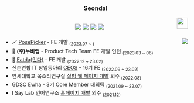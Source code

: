 <div align="center">
  
  ### Seondal
  
  <img align="right" width="30" src="https://user-images.githubusercontent.com/75469131/213887734-1f8f0fb6-4395-4aa6-b828-3b44b96d8f0f.gif" />
  
  <a href="https://velog.io/@seondal/about"><img src="https://img.shields.io/badge/seondal.log-3DDC84?style=badge&logo=Velog&logoColor=white"/></a> <a href="https://whkakrkr.tistory.com"><img src="https://img.shields.io/badge/Seondalgorithm-E5511E?style=badge&logo=Tistory&logoColor=white"/></a> <a href="https://suave-lilac-075.notion.site/Dalchive-ec0bc59746804968a085c2cf46151c80"><img src="https://img.shields.io/badge/Dalchive-ffffff?style=badge&logo=notion&logoColor=black"/></a> <a href="https://suave-lilac-075.notion.site/fd0c2a204d8e4fd7b193800c20d5eda0?v=c62e2af146ed446a97b34c86c16d4835&pvs=4"><img src="https://img.shields.io/badge/Projects-735998?style=badge&logo=GitHub&logoColor=white"/></a> 
  ---

</div>

<a href="https://solved.ac/whkakrkr"><img align="right" src="http://mazassumnida.wtf/api/v2/generate_badge?boj=whkakrkr&theme=dark"/></a>

- 🪄 [PosePicker](https://github.com/pose-picker) - FE 개발 <sub>(2023.07 ~ )</sub>
- 🏢 **(주)누비랩** - Product Tech Team FE 개발 인턴 <sub>(2023.03 ~ 06)</sub>
- 🥗 [Eatda(잇다)](https://github.com/eatda) - FE 개발 <sub>(2022.12 ~ 23.02)</sub>
- 신촌연합 IT 창업동아리 [CEOS](https://github.com/seondal/CEOS-FE-Study) - 16기 FE <sub>(2022.09 ~ 23.02)</sub>
- 연세대학교 목소리연구실 [실험 웹 페이지 개발](https://github.com/seondal/VoiceLab) 외주 <sub>(2022.08)</sub>
- GDSC Ewha - 3기 Core Member 대외팀 <sub>(2021.09 ~ 22.07)</sub>
- I Say Lab 언어연구소 [홈페이지 개발](https://github.com/seondal/ChildCare) 외주 <sub>(2021.12)</sub>
